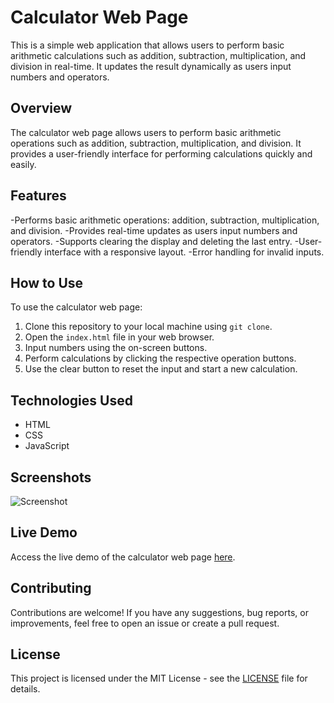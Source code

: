 # Calculator Web Page

This is a simple web application that allows users to perform basic arithmetic calculations such as addition, subtraction, multiplication, and division in real-time. It updates the result dynamically as users input numbers and operators.

## Overview

The calculator web page allows users to perform basic arithmetic operations such as addition, subtraction, multiplication, and division. It provides a user-friendly interface for performing calculations quickly and easily.

## Features

-Performs basic arithmetic operations: addition, subtraction, multiplication, and division.
-Provides real-time updates as users input numbers and operators.
-Supports clearing the display and deleting the last entry.
-User-friendly interface with a responsive layout.
-Error handling for invalid inputs.

## How to Use

To use the calculator web page:

1. Clone this repository to your local machine using `git clone`.
2. Open the `index.html` file in your web browser.
3. Input numbers using the on-screen buttons.
4. Perform calculations by clicking the respective operation buttons.
5. Use the clear button to reset the input and start a new calculation.

## Technologies Used

- HTML
- CSS
- JavaScript


## Screenshots

![Screenshot](age-calculator-app-main/design/active-states.jpg)


## Live Demo

Access the live demo of the calculator web page [here](https://dhanasekaran.github.io/Calculator/calulator).

## Contributing

Contributions are welcome! If you have any suggestions, bug reports, or improvements, feel free to open an issue or create a pull request.

## License

This project is licensed under the MIT License - see the [LICENSE](LICENSE) file for details.
